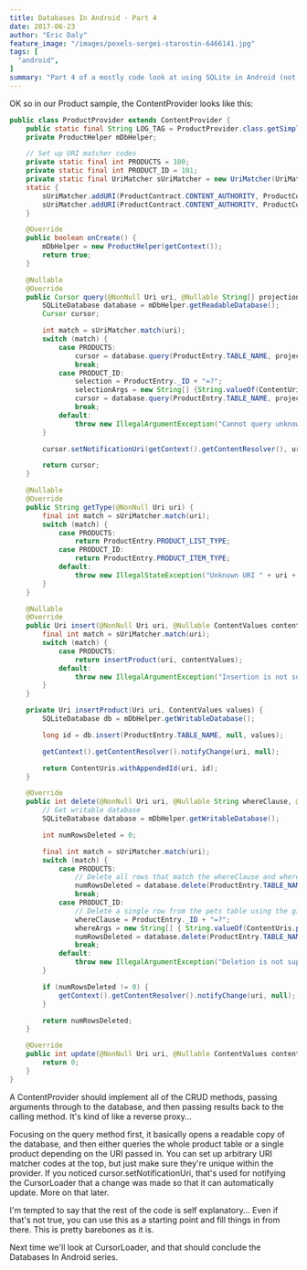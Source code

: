 ```yaml
---
title: Databases In Android - Part 4
date: 2017-06-23
author: "Eric Daly"
feature_image: "/images/pexels-sergei-starostin-6466141.jpg"
tags: [
  "android",
]
summary: "Part 4 of a mostly code look at using SQLite in Android (not using Room)"
---
```


OK so in our Product sample, the ContentProvider looks like this:

```java
public class ProductProvider extends ContentProvider {
    public static final String LOG_TAG = ProductProvider.class.getSimpleName();
    private ProductHelper mDbHelper;

    // Set up URI matcher codes
    private static final int PRODUCTS = 100;
    private static final int PRODUCT_ID = 101;
    private static final UriMatcher sUriMatcher = new UriMatcher(UriMatcher.NO_MATCH);
    static {
        sUriMatcher.addURI(ProductContract.CONTENT_AUTHORITY, ProductContract.PATH_PRODUCT, PRODUCTS);
        sUriMatcher.addURI(ProductContract.CONTENT_AUTHORITY, ProductContract.PATH_PRODUCT + "/#", PRODUCT_ID);
    }

    @Override
    public boolean onCreate() {
        mDbHelper = new ProductHelper(getContext());
        return true;
    }

    @Nullable
    @Override
    public Cursor query(@NonNull Uri uri, @Nullable String[] projection, @Nullable String selection, @Nullable String[] selectionArgs, @Nullable String sortOrder) {
        SQLiteDatabase database = mDbHelper.getReadableDatabase();
        Cursor cursor;

        int match = sUriMatcher.match(uri);
        switch (match) {
            case PRODUCTS:
                cursor = database.query(ProductEntry.TABLE_NAME, projection, selection, selectionArgs, null, null, sortOrder);
                break;
            case PRODUCT_ID:
                selection = ProductEntry._ID + "=?";
                selectionArgs = new String[] {String.valueOf(ContentUris.parseId(uri))};
                cursor = database.query(ProductEntry.TABLE_NAME, projection, selection, selectionArgs, null, null, sortOrder);
                break;
            default:
                throw new IllegalArgumentException("Cannot query unknown URI " + uri);
        }

        cursor.setNotificationUri(getContext().getContentResolver(), uri);

        return cursor;
    }

    @Nullable
    @Override
    public String getType(@NonNull Uri uri) {
        final int match = sUriMatcher.match(uri);
        switch (match) {
            case PRODUCTS:
                return ProductEntry.PRODUCT_LIST_TYPE;
            case PRODUCT_ID:
                return ProductEntry.PRODUCT_ITEM_TYPE;
            default:
                throw new IllegalStateException("Unknown URI " + uri + " with match " + match);
        }
    }

    @Nullable
    @Override
    public Uri insert(@NonNull Uri uri, @Nullable ContentValues contentValues) {
        final int match = sUriMatcher.match(uri);
        switch (match) {
            case PRODUCTS:
                return insertProduct(uri, contentValues);
            default:
                throw new IllegalArgumentException("Insertion is not supported for " + uri);
        }
    }

    private Uri insertProduct(Uri uri, ContentValues values) {
        SQLiteDatabase db = mDbHelper.getWritableDatabase();

        long id = db.insert(ProductEntry.TABLE_NAME, null, values);

        getContext().getContentResolver().notifyChange(uri, null);

        return ContentUris.withAppendedId(uri, id);
    }

    @Override
    public int delete(@NonNull Uri uri, @Nullable String whereClause, @Nullable String[] whereArgs) {
        // Get writable database
        SQLiteDatabase database = mDbHelper.getWritableDatabase();

        int numRowsDeleted = 0;

        final int match = sUriMatcher.match(uri);
        switch (match) {
            case PRODUCTS:
                // Delete all rows that match the whereClause and whereArgs
                numRowsDeleted = database.delete(ProductEntry.TABLE_NAME, whereClause, whereArgs);
                break;
            case PRODUCT_ID:
                // Delete a single row from the pets table using the given ID
                whereClause = ProductEntry._ID + "=?";
                whereArgs = new String[] { String.valueOf(ContentUris.parseId(uri)) };
                numRowsDeleted = database.delete(ProductEntry.TABLE_NAME, whereClause, whereArgs);
                break;
            default:
                throw new IllegalArgumentException("Deletion is not supported for " + uri);
        }

        if (numRowsDeleted != 0) {
            getContext().getContentResolver().notifyChange(uri, null);
        }

        return numRowsDeleted;
    }

    @Override
    public int update(@NonNull Uri uri, @Nullable ContentValues contentValues, @Nullable String s, @Nullable String[] strings) {
        return 0;
    }
}
```

A ContentProvider should implement all of the CRUD methods, passing arguments through to the database, and then passing results back to the calling method. It's kind of like a reverse proxy...

Focusing on the query method first, it basically opens a readable copy of the database, and then either queries the whole product table or a single product depending on the URI passed in. You can set up arbitrary URI matcher codes at the top, but just make sure they're unique within the provider. If you noticed cursor.setNotificationUri, that's used for notifying the CursorLoader that a change was made so that it can automatically update. More on that later.

I'm tempted to say that the rest of the code is self explanatory... Even if that's not true, you can use this as a starting point and fill things in from there. This is pretty barebones as it is.

Next time we'll look at CursorLoader, and that should conclude the Databases In Android series.
